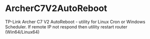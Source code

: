 # ArcherC7V2AutoReboot
TP-Link Archer C7 V2 AutoReboot - utility for Linux Cron or Windows Scheduler. If remote IP not respond then utility restart router (Win64/Linux64)
